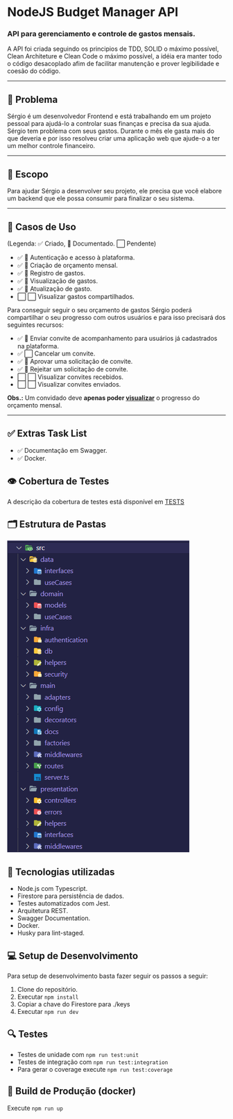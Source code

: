 # NodeJS Budget Manager API
### API para gerenciamento e controle de gastos mensais.
A API foi criada seguindo os principios de TDD, SOLID o máximo possível, Clean Architeture e Clean Code o máximo possível, a idéia era manter todo o código desacoplado afim de facilitar manutenção e prover legibilidade e coesão do código. 

---
## 🤔 Problema

Sérgio é um desenvolvedor Frontend e está trabalhando em um projeto pessoal para ajudá-lo a controlar suas finanças e precisa da sua ajuda. Sérgio tem problema com seus gastos. Durante o mês ele gasta mais do que deveria e por isso resolveu criar uma aplicação web que ajude-o a ter um melhor controle financeiro.

---

## 🚀 Escopo 

Para ajudar Sérgio a desenvolver seu projeto, ele precisa que você elabore um backend que ele possa consumir para finalizar o seu sistema.

---

## 🔎 Casos de Uso
(Legenda: ✅ Criado, 📝 Documentado. ⬜ Pendente)
- ✅ 📝 Autenticação e acesso à plataforma.
- ✅ 📝 Criação de orçamento mensal.
- ✅ 📝 Registro de gastos.
- ✅ 📝 Visualização de gastos.
- ✅ 📝 Atualização de gasto.
- ⬜ ⬜ Visualizar gastos compartilhados.

Para conseguir seguir o seu orçamento de gastos Sérgio poderá compartilhar o seu progresso com outros usuários e para isso precisará dos seguintes recursos:

- ✅ 📝 Enviar convite de acompanhamento para usuários já cadastrados na plataforma.
- ✅ ⬜ Cancelar um convite.
- ✅ 📝 Aprovar uma solicitação de convite.
- ✅ 📝 Rejeitar um solicitação de convite.
- ⬜ ⬜ Visualizar convites recebidos.
- ⬜ ⬜ Visualizar convites enviados.

**Obs.:** Um convidado deve **apenas poder <u>visualizar</u>** o progresso do orçamento mensal.

---
## ✅ Extras Task List

- ✅ Documentação em Swagger.
- ✅ Docker.
## 👁️ Cobertura de Testes
A descrição da cobertura de testes está disponível em [TESTS](TESTS.md)

## 🗂️ Estrutura de Pastas
![](folder_structure.png)
## 🧱 Tecnologias utilizadas

- Node.js com Typescript.
- Firestore para persistência de dados.
- Testes automatizados com Jest.
- Arquitetura REST.
- Swagger Documentation.
- Docker.
- Husky para lint-staged.

## 💻 Setup de Desenvolvimento
Para setup de desenvolvimento basta fazer seguir os passos a seguir:
1. Clone do repositório.
2. Executar `npm install`
3. Copiar a chave do Firestore para ./keys
4. Executar `npm run dev`

## 🔍 Testes
- Testes de unidade com `npm run test:unit`
- Testes de integração com `npm run test:integration`
- Para gerar o coverage execute `npm run test:coverage`

## 🚀 Build de Produção (docker)
Execute `npm run up`

